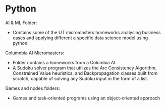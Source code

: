# Python 
AI & ML Folder:
  - Contains some of the UT micromasters homeworks analysing business cases and applying different a specific data science model using python. 

Columnbia AI Micromasters:
  - Folder contains a homeworks from a Columbia AI.
  - A Sudoku solver program that utilizes the Arc Consistency Algorithm, Constrained Value heuristics, and Backpropagation classes built from scratch, capable of solving any Sudoku input in the form of a list.

Games and nodes folders:
  - Games and task-oriented programs using an object-oriented approach
